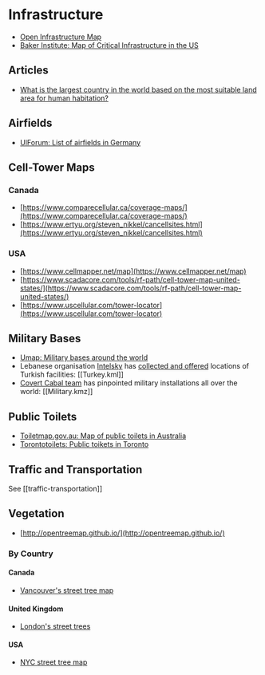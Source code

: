 # Infrastructure
* [Open Infrastructure Map](https://openinframap.org/)
* [Baker Institute: Map of Critical Infrastructure in the US](https://www.bakerinstitute.org/energy-environment-and-policy-in-the-us/)

## Articles
* [What is the largest country in the world based on the most suitable land area for human habitation?](https://vividmaps.com/largest-country-world/)

## Airfields
* [UlForum: List of airfields in Germany](https://www.ulforum.de/flugplatzliste)

## Cell-Tower Maps
### Canada
* [https://www.comparecellular.ca/coverage-maps/](https://www.comparecellular.ca/coverage-maps/)
* [https://www.ertyu.org/steven_nikkel/cancellsites.html](https://www.ertyu.org/steven_nikkel/cancellsites.html)

### USA
* [https://www.cellmapper.net/map](https://www.cellmapper.net/map)
* [https://www.scadacore.com/tools/rf-path/cell-tower-map-united-states/](https://www.scadacore.com/tools/rf-path/cell-tower-map-united-states/)
* [https://www.uscellular.com/tower-locator](https://www.uscellular.com/tower-locator)

## Military Bases
* [Umap: Military bases around the world](https://umap.openstreetmap.fr/en/map/military-bases-around-the-world_510207#3/27.84/59.41)
* Lebanese organisation [Intelsky](https://twitter.com/Intel_sky) has [collected and offered](https://twitter.com/Intel_sky/status/1475548598968401925) locations of Turkish facilities: [[Turkey.kml]]
* [Covert Cabal team](https://twitter.com/CovertCabal) has pinpointed military installations all over the world: [[Military.kmz]]

## Public Toilets
* [Toiletmap.gov.au: Map of public toilets in Australia](https://toiletmap.gov.au/)
* [Torontotoilets: Public toikets in Toronto](https://torontotoilets.org/)

## Traffic and Transportation
See [[traffic-transportation]]

## Vegetation
* [http://opentreemap.github.io/](http://opentreemap.github.io/)

### By Country
#### Canada
* [Vancouver's street tree map](https://opendata.vancouver.ca/explore/dataset/street-trees/)

#### United Kingdom
* [London's street trees](https://apps.london.gov.uk/street-trees/)

#### USA
* [NYC street tree map](https://tree-map.nycgovparks.org/)